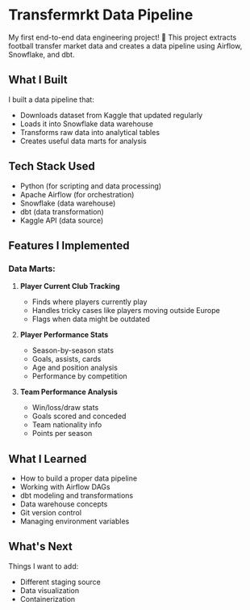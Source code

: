 # Transfermrkt Data Pipeline

My first end-to-end data engineering project! 🎉 
This project extracts football transfer market data and creates a data pipeline using Airflow, Snowflake, and dbt.

## What I Built

I built a data pipeline that:
- Downloads dataset from Kaggle that updated regularly
- Loads it into Snowflake data warehouse
- Transforms raw data into analytical tables
- Creates useful data marts for analysis

## Tech Stack Used
- Python (for scripting and data processing)
- Apache Airflow (for orchestration)
- Snowflake (data warehouse)
- dbt (data transformation)
- Kaggle API (data source)

## Features I Implemented

### Data Marts:
1. **Player Current Club Tracking**
   - Finds where players currently play
   - Handles tricky cases like players moving outside Europe
   - Flags when data might be outdated

2. **Player Performance Stats**
   - Season-by-season stats
   - Goals, assists, cards
   - Age and position analysis
   - Performance by competition

3. **Team Performance Analysis**
   - Win/loss/draw stats
   - Goals scored and conceded
   - Team nationality info
   - Points per season

## What I Learned
- How to build a proper data pipeline
- Working with Airflow DAGs
- dbt modeling and transformations
- Data warehouse concepts
- Git version control
- Managing environment variables

## What's Next
Things I want to add:
- Different staging source
- Data visualization
- Containerization
